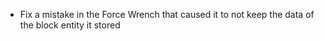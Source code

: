 * Fix a mistake in the Force Wrench that caused it to not keep the data of the block entity it stored